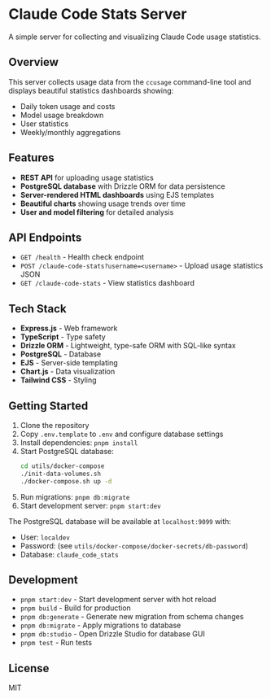 # Claude Code Stats Server

A simple server for collecting and visualizing Claude Code usage statistics.

## Overview

This server collects usage data from the `ccusage` command-line tool and displays beautiful statistics dashboards showing:
- Daily token usage and costs
- Model usage breakdown
- User statistics
- Weekly/monthly aggregations

## Features

- **REST API** for uploading usage statistics
- **PostgreSQL database** with Drizzle ORM for data persistence
- **Server-rendered HTML dashboards** using EJS templates
- **Beautiful charts** showing usage trends over time
- **User and model filtering** for detailed analysis

## API Endpoints

- `GET /health` - Health check endpoint
- `POST /claude-code-stats?username=<username>` - Upload usage statistics JSON
- `GET /claude-code-stats` - View statistics dashboard

## Tech Stack

- **Express.js** - Web framework
- **TypeScript** - Type safety
- **Drizzle ORM** - Lightweight, type-safe ORM with SQL-like syntax
- **PostgreSQL** - Database
- **EJS** - Server-side templating
- **Chart.js** - Data visualization
- **Tailwind CSS** - Styling

## Getting Started

1. Clone the repository
2. Copy `.env.template` to `.env` and configure database settings
3. Install dependencies: `pnpm install`
4. Start PostgreSQL database:
   ```bash
   cd utils/docker-compose
   ./init-data-volumes.sh
   ./docker-compose.sh up -d
   ```
5. Run migrations: `pnpm db:migrate`
6. Start development server: `pnpm start:dev`

The PostgreSQL database will be available at `localhost:9099` with:
- User: `localdev`
- Password: (see `utils/docker-compose/docker-secrets/db-password`)
- Database: `claude_code_stats`

## Development

- `pnpm start:dev` - Start development server with hot reload
- `pnpm build` - Build for production
- `pnpm db:generate` - Generate new migration from schema changes
- `pnpm db:migrate` - Apply migrations to database
- `pnpm db:studio` - Open Drizzle Studio for database GUI
- `pnpm test` - Run tests

## License

MIT
